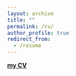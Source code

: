 ```yaml
---
layout: archive
title: ""
permalink: /cv/
author_profile: true
redirect_from:
  - /resume
---
```



[**my CV**](https://raw.githubusercontent.com/BaikunLeng/baikunleng.github.io/blob/master/Resume_Baikun%20Leng.pdf)
                                              
